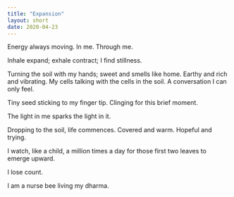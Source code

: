 ```yaml
---
title: "Expansion"
layout: short
date: 2020-04-23
---
```


Energy always moving. In me. Through me.

Inhale expand; exhale contract; I find stillness.

Turning the soil with my hands; sweet and smells like home. Earthy and rich and vibrating. My cells talking with the cells in the soil. A conversation I can only feel.

Tiny seed sticking to my finger tip. Clinging for this brief moment.

The light in me sparks the light in it.

Dropping to the soil, life commences. Covered and warm. Hopeful and trying.

I watch, like a child, a million times a day for those first two leaves to emerge upward.

I lose count.

I am a nurse bee living my dharma.